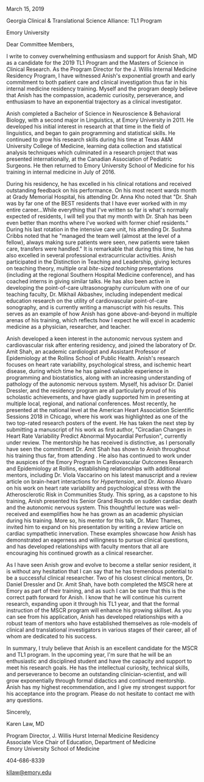 March 15, 2019

Georgia Clinical & Translational Science Alliance: TL1 Program

Emory University

Dear Committee Members,

I write to convey overwhelming enthusiasm and support for Anish Shah, MD
as a candidate for the 2019 TL1 Program and the Masters of Science in
Clinical Research. As the Program Director for the J. Willis Internal
Medicine Residency Program, I have witnessed Anish's exponential growth
and early commitment to both patient care and clinical investigation
thus far in his internal medicine residency training. Myself and the
program deeply believe that Anish has the compassion, academic
curiosity, perseverance, and enthusiasm to have an exponential
trajectory as a clinical investigator.

Anish completed a Bachelor of Science in Neuroscience & Behavioral
Biology, with a second major in Linguistics, at Emory University in
2011. He developed his initial interest in research at that time in the
field of linguistics, and began to gain programming and statistical
skills. He continued to grow his research skills during his time at
Texas A&M University College of Medicine, learning data collection and
statistical analysis techniques which culminated in a research project
that was presented internationally, at the Canadian Association of
Pediatric Surgeons. He then returned to Emory University School of
Medicine for his training in internal medicine in July of 2016.

During his residency, he has excelled in his clinical rotations and
received outstanding feedback on his performance. On his most recent
wards month at Grady Memorial Hospital, his attending Dr. Anna Kho noted
that "Dr. Shah was by far one of the BEST residents that I have ever
worked with in my entire career...While everything that I\'ve written so
far is what\'s normally expected of residents, I will tell you that my
month with Dr. Shah has been even better than months where I\'ve worked
with former chief residents." During his last rotation in the intensive
care unit, his attending Dr. Sushma Cribbs noted that he "managed the
team well (almost at the level of a fellow), always making sure patients
were seen, new patients were taken care, transfers were handled." It is
remarkable that during this time, he has also excelled in several
professional extracurricular activities. Anish participated in the
Distinction in Teaching and Leadership, giving lectures on teaching
theory, multiple oral *bite-sized teaching* presentations (including at
the regional Southern Hospital Medicine conference), and has coached
interns in giving similar talks. He has also been active in developing
the point-of-care ultrasonography curriculum with one of our teaching
faculty, Dr. Mikhail Akbashev, including independent medical education
research on the utility of cardiovascular point-of-care sonography, and
is currently writing a manuscript with his results. This serves as an
example of how Anish has gone above-and-beyond in multiple arenas of his
training, which reflects how I expect he will excel in academic medicine
as a physician, researcher, and teacher.

Anish developed a keen interest in the autonomic nervous system and
cardiovascular risk after entering residency, and joined the laboratory
of Dr. Amit Shah, an academic cardiologist and Assistant Professor of
Epidemiology at the Rollins School of Public Health. Anish's research
focuses on heart rate variability, psychological stress, and ischemic
heart disease, during which time he has gained valuable experience in
programming and biostatistics, along with an increasing understanding of
pathology of the autonomic nervous system. Myself, his advisor Dr.
Daniel Dressler, and the residency program are all particularly proud of
his scholastic achievements, and have gladly supported him in presenting
at multiple local, regional, and national conferences. Most recently, he
presented at the national level at the American Heart Association
Scientific Sessions 2018 in Chicago, where his work was highlighted as
one of the two top-rated research posters of the event. He has taken the
next step by submitting a manuscript of his work as first author,
"Circadian Changes in Heart Rate Variability Predict Abnormal Myocardial
Perfusion", currently under review. The mentorship he has received is
distinctive, as I personally have seen the commitment Dr. Amit Shah has
shown to Anish throughout his training thus far, from attending . He
also has continued to work under the auspices of the Emory Program In
Cardiovascular Outcomes Research and Epidemiology at Rollins,
establishing relationships with additional mentors, including Dr. Viola
Vaccarino on his latest manuscript and a review article on brain-heart
interactions for *Hypertension*, and Dr. Alonso Alvaro on his work on
heart rate variability and psychological stress with the Atherosclerotic
Risk in Communities Study. This spring, as a capstone to his training,
Anish presented his Senior Grand Rounds on sudden cardiac death and the
autonomic nervous system. This thoughtful lecture was well-received and
exemplifies how he has grown as an academic physician during his
training. More so, his mentor for this talk, Dr. Marc Thames, invited
him to expand on his presentation by writing a review article on cardiac
sympathetic innervation. These examples showcase how Anish has
demonstrated an eagerness and willingness to pursue clinical questions,
and has developed relationships with faculty mentors that all are
encouraging his continued growth as a clinical researcher.

As I have seen Anish grow and evolve to become a stellar senior
resident, it is without any hesitation that I can say that he has
tremendous potential to be a successful clinical researcher. Two of his
closest clinical mentors, Dr. Daniel Dressler and Dr. Amit Shah, have
both completed the MSCR here at Emory as part of their training, and as
such I can be sure that this is the correct path forward for Anish. I
know that he will continue his current research, expanding upon it
through his TL1 year, and that the formal instruction of the MSCR
program will enhance his growing skillset. As you can see from his
application, Anish has developed relationships with a robust team of
mentors who have established themselves as role-models of clinical and
translational investigators in various stages of their career, all of
whom are dedicated to his success.

In summary, I truly believe that Anish is an excellent candidate for the
MSCR and TL1 program. In the upcoming year, I'm sure that he will be an
enthusiastic and disciplined student and have the capacity and support
to meet his research goals. He has the intellectual curiosity, technical
skills, and perseverance to become an outstanding clinician-scientist,
and will grow exponentially through formal didactics and continued
mentorship. Anish has my highest recommendation, and I give my strongest
support for his acceptance into the program. Please do not hesitate to
contact me with any questions.

Sincerely,

Karen Law, MD

Program Director, J. Willis Hurst Internal Medicine Residency\
Associate Vice Chair of Education, Department of Medicine\
Emory University School of Medicine

404-686-8339

<kllaw@emory.edu>
